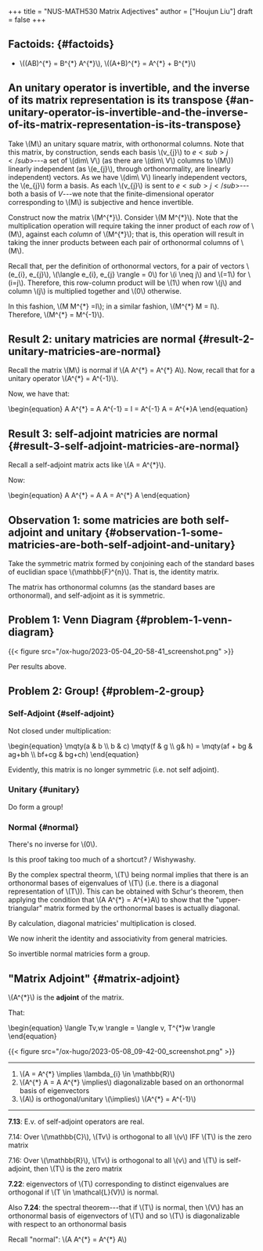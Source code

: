 +++
title = "NUS-MATH530 Matrix Adjectives"
author = ["Houjun Liu"]
draft = false
+++

## Factoids: {#factoids}

-   \\((AB)^{\*} = B^{\*} A^{\*}\\), \\((A+B)^{\*} = A^{\*} + B^{\*}\\)


## An unitary operator is invertible, and the inverse of its matrix representation is its transpose {#an-unitary-operator-is-invertible-and-the-inverse-of-its-matrix-representation-is-its-transpose}

Take \\(M\\) an unitary square matrix, with orthonormal columns. Note that this matrix, by construction, sends each basis \\(v\_{j}\\) to $e<sub>j</sub>$---a set of \\(dim\ V\\) (as there are \\(dim\ V\\) columns to \\(M\\)) linearly independent (as \\(e\_{j}\\), through orthonormality, are linearly independent) vectors. As we have \\(dim\ V\\) linearly independent vectors, the \\(e\_{j}\\) form a basis. As each \\(v\_{j}\\) is sent to $e<sub>j</sub>$---both a basis of $V$---we note that the finite-dimensional operator corresponding to \\(M\\) is subjective and hence invertible.

Construct now the matrix \\(M^{\*}\\). Consider \\(M M^{\*}\\). Note that the multiplication operation will require taking the inner product of each _row_ of \\(M\\), against each _column_ of \\(M^{\*}\\); that is, this operation will result in taking the inner products between each pair of orthonormal columns of \\(M\\).

Recall that, per the definition of orthonormal vectors, for a pair of vectors \\(e\_{i}, e\_{j}\\), \\(\langle e\_{i}, e\_{j} \rangle = 0\\) for \\(i \neq j\\) and \\(=1\\) for \\(i=j\\). Therefore, this row-column product will be \\(1\\) when row \\(j\\) and column \\(j\\) is multiplied together and \\(0\\) otherwise.

In this fashion, \\(M M^{\*} =I\\); in a similar fashion, \\(M^{\*} M = I\\). Therefore, \\(M^{\*} = M^{-1}\\).


## Result 2: unitary matricies are normal {#result-2-unitary-matricies-are-normal}

Recall the matrix \\(M\\) is normal if \\(A A^{\*} = A^{\*} A\\). Now, recall that for a unitary operator \\(A^{\*} = A^{-1}\\).

Now, we have that:

\begin{equation}
A A^{\*} = A A^{-1} = I = A^{-1} A = A^{\*}A
\end{equation}


## Result 3: self-adjoint matricies are normal {#result-3-self-adjoint-matricies-are-normal}

Recall a self-adjoint matrix acts like \\(A = A^{\*}\\).

Now:

\begin{equation}
A A^{\*} =  A A = A^{\*} A
\end{equation}


## Observation 1: some matricies are both self-adjoint and unitary {#observation-1-some-matricies-are-both-self-adjoint-and-unitary}

Take the symmetric matrix formed by conjoining each of the standard bases of euclidian space \\(\mathbb{F}^{n}\\). That is, the identity matrix.

The matrix has orthonormal columns (as the standard bases are orthonormal), and self-adjoint as it is symmetric.


## Problem 1: Venn Diagram {#problem-1-venn-diagram}

{{< figure src="/ox-hugo/2023-05-04_20-58-41_screenshot.png" >}}

Per results above.


## Problem 2: Group! {#problem-2-group}


### Self-Adjoint {#self-adjoint}

Not closed under multiplication:

\begin{equation}
\mqty(a & b \\\ b & c) \mqty(f & g \\\ g& h) = \mqty(af + bg & ag+bh \\\ bf+cg & bg+ch)
\end{equation}

Evidently, this matrix is no longer symmetric (i.e. not self adjoint).


### Unitary {#unitary}

Do form a group!


### Normal {#normal}

There's no inverse for \\(0\\).

Is this proof taking too much of a shortcut? / Wishywashy.

By the complex spectral theorm, \\(T\\) being normal implies that there is an orthonormal bases of eigenvalues of \\(T\\) (i.e. there is a diagonal representation of \\(T\\)). This can be obtained with Schur's theorem, then applying the condition that \\(A A^{\*} = A^{\*}A\\) to show that the "upper-triangular" matrix formed by the orthonormal bases is actually diagonal.

By calculation, diagonal matricies' multiplication is closed.

We now inherit the identity and associativity from general matricies.

So invertible normal matricies form a group.


## "Matrix Adjoint" {#matrix-adjoint}

\\(A^{\*}\\) is the **adjoint** of the matrix.

That:

\begin{equation}
\langle Tv,w \rangle = \langle v, T^{\*}w \rangle
\end{equation}

{{< figure src="/ox-hugo/2023-05-08_09-42-00_screenshot.png" >}}

---

1.  \\(A = A^{\*} \implies \lambda\_{i} \in \mathbb{R}\\)
2.  \\(A^{\*} A = A A^{\*} \implies\\) diagonalizable based on an orthonormal basis of eigenvectors
3.  \\(A\\) is orthogonal/unitary \\(\implies\\) \\(A^{\*} = A^{-1}\\)

---

**7.13**: E.v. of self-adjoint operators are real.

7.14: Over \\(\mathbb{C}\\), \\(Tv\\) is orthogonal to all \\(v\\) IFF \\(T\\) is the zero matrix

7.16: Over \\(\mathbb{R}\\), \\(Tv\\) is orthogonal to all \\(v\\) and \\(T\\) is self-adjoint, then \\(T\\) is the zero matrix

**7.22**: eigenvectors of \\(T\\) corresponding to distinct eigenvalues are orthogonal if \\(T \in \mathcal{L}(V)\\) is normal.

Also **7.24**: the spectral theorem---that if \\(T\\) is normal, then \\(V\\) has an orthonormal basis of eigenvectors of \\(T\\) and so \\(T\\) is diagonalizable with respect to an orthonormal basis

Recall "normal": \\(A A^{\*} = A^{\*} A\\)
